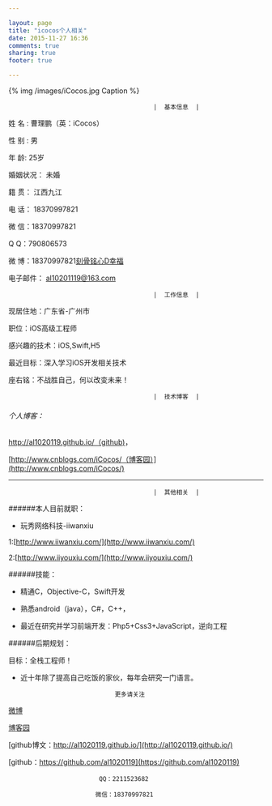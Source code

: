 ```yaml
---

layout: page
title: "icocos个人相关"
date: 2015-11-27 16:36
comments: true
sharing: true
footer: true

---
```

 
 
{% img /images/iCocos.jpg Caption %}  

 

	
											|  基本信息  | 
											
 姓		 名 :   曹理鹏（英：iCocos）	 
 
 性		 别 :  男  
           
 年		 龄:  25岁     				  
    
 婚姻状况：	未婚			              
 
 籍    贯： 江西九江 
  
 电    话：	18370997821	              
 
 微    信：18370997821
 
 Q     Q：790806573
 
 微    博：18370997821[刻骨铭心D幸福](http://weibo.com/u/3288975567)
 
 电子邮件：	al10201119@163.com  
     	
											|  工作信息  | 

 现居住地：广东省-广州市


 职位：iOS高级工程师


 感兴趣的技术：iOS,Swift,H5


 最近目标：深入学习iOS开发相关技术


 座右铭：不战胜自己，何以改变未来！


	
											|  技术博客  | 


###### 个人博客：
 
 [http://al1020119.github.io/（github)](http://al1020119.github.io/)，
 
 [http://www.cnblogs.com/iCocos/（博客园）](http://www.cnblogs.com/iCocos/) 
 
 
 
 
 <!--more-->
 
 
 

 ***
  	
											|  其他相关  | 
######本人目前就职：
 
 * 玩秀网络科技-iiwanxiu
 
 1:[http://www.iiwanxiu.com/](http://www.iiwanxiu.com/)
 
 2:[http://www.iiyouxiu.com/](http://www.iiyouxiu.com/)
 

######技能：

* 精通C，Objective-C，Swift开发

* 熟悉android（java），C#，C++，

* 最近在研究并学习前端开发：Php5+Css3+JavaScript，逆向工程


######后期规划：

目标：全栈工程师！


* 近十年除了提高自己吃饭的家伙，每年会研究一门语言。




								更多请关注
								
								

[微博](http://weibo.com/u/3288975567)

[博客园](http://www.cnblogs.com/iCocos/)

[github博文：http://al1020119.github.io/](http://al1020119.github.io/)

[github：https://github.com/al1020119](https://github.com/al1020119)



							 QQ：2211523682
							
							微信：18370997821